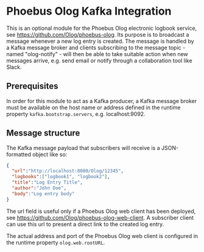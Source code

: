 # Phoebus Olog Kafka Integration

This is an optional module for the Phoebus Olog electronic logbook service, see https://github.com/Olog/phoebus-olog. Its purpose is to broadcast a message whenever
a new log entry is created. The message is handled by a Kafka message broker and clients subscribing to the message topic - named "olog-notify" - will then be able 
to take suitable action when new messages arrive, e.g. send email or notify through a collaboration tool like Slack.

## Prerequisites

In order for this module to act as a Kafka producer, a Kafka message broker must be available on the host name or address defined in the runtime property ``kafka.bootstrap.servers``, e.g. localhost:9092.

## Message structure

The Kafka message payload that subscribers will receive is a JSON-formatted object like so:

```json
{
  "url":"http://localhost:8080/Olog/12345",
  "logbooks":["logbook1", "logbook2"],
  "title":"Log Entry Title",
  "author":"John Doe",
  "body":"Log entry body"
}
```

The url field is useful only if a Phoebus Olog web client has been deployed, see https://github.com/Olog/phoebus-olog-web-client. A subscriber client can use this 
url to present a direct link to the created log entry. 

The actual address and port of the Phoebus Olog web client is configured in the runtime property ``olog.web.rootURL``.

